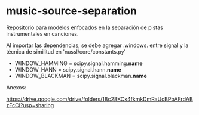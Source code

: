 # music-source-separation
Repositorio para modelos enfocados en la separación de pistas instrumentales en canciones.

Al importar las dependencias, se debe agregar .windows. entre signal y la técnica de similitud en 'nussl/core/constants.py'

* WINDOW_HAMMING = scipy.signal.hamming.__name__
* WINDOW_HANN = scipy.signal.hann.__name__ 
* WINDOW_BLACKMAN = scipy.signal.blackman.__name__

Anexos:

https://drive.google.com/drive/folders/1Bc28KCx4fkmkDmRaUcBPbAFrdABzFcCI?usp=sharing